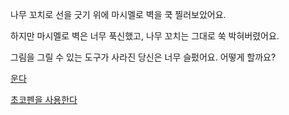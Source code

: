 나무 꼬치로 선을 긋기 위에 마시멜로 벽을 쿡 찔러보았어요.

하지만 마시멜로 벽은 너무 푹신했고, 나무 꼬치는 그대로 쑥 박혀버렸어요.

그림을 그릴 수 있는 도구가 사라진 당신은 너무 슬펐어요. 어떻게 할까요?

[운다](../../cry/cry.md)

[초코펜을 사용한다](../choco/chocopen.md)
